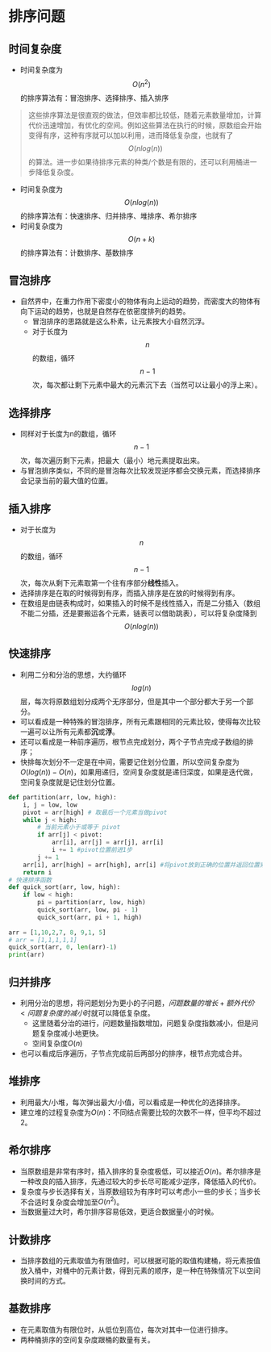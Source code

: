 # 排序问题

## **时间复杂度**

* 时间复杂度为$$O(n^2)$$的排序算法有：冒泡排序、选择排序、插入排序

> 这些排序算法是很直观的做法，但效率都比较低，随着元素数量增加，计算代价迅速增加，有优化的空间。例如这些算法在执行的时候，原数组会开始变得有序，这种有序就可以加以利用，进而降低复杂度，也就有了$$O(nlog(n))$$的算法。进一步如果待排序元素的种类/个数是有限的，还可以利用桶进一步降低复杂度。

* 时间复杂度为$$O(nlog(n))$$的排序算法有：快速排序、归并排序、堆排序、希尔排序
* 时间复杂度为$$O(n+k)$$的排序算法有：计数排序、基数排序

## **冒泡排序**

* 自然界中，在重力作用下密度小的物体有向上运动的趋势，而密度大的物体有向下运动的趋势，也就是自然存在依密度排列的趋势。
  * 冒泡排序的思路就是这么朴素，让元素按大小自然沉浮。
  * 对于长度为$$n$$的数组，循环$$n-1$$次，每次都让剩下元素中最大的元素沉下去（当然可以让最小的浮上来）。

## **选择排序**

* 同样对于长度为n的数组，循环$$n-1$$次，每次遍历剩下元素，把最大（最小）地元素提取出来。
* 与冒泡排序类似，不同的是冒泡每次比较发现逆序都会交换元素，而选择排序会记录当前的最大值的位置。

## **插入排序**

* 对于长度为$$n$$的数组，循环$$n-1$$次，每次从剩下元素取第一个往有序部分**线性**插入。
* 选择排序是在取的时候得到有序，而插入排序是在放的时候得到有序。
* 在数组是由链表构成时，如果插入的时候不是线性插入，而是二分插入（数组不能二分插，还是要搬运各个元素，链表可以借助跳表），可以将复杂度降到$$O(nlog(n))$$

## **快速排序**

* 利用二分和分治的思想，大约循环$$log(n)$$层，每次将原数组划分成两个无序部分，但是其中一个部分都大于另一个部分。
* 可以看成是一种特殊的冒泡排序，所有元素跟相同的元素比较，使得每次比较一遍可以让所有元素都**沉**或**浮**。
* 还可以看成是一种前序遍历，根节点完成划分，两个子节点完成子数组的排序；
* 快排每次划分不一定是在中间，需要记住划分位置，所以空间复杂度为$O(log(n))-O(n)$，如果用递归，空间复杂度就是递归深度，如果是迭代做，空间复杂度就是记住划分位置。

```python
def partition(arr, low, high):
    i, j = low, low 
    pivot = arr[high] # 取最后一个元素当做pivot
    while j < high:
        # 当前元素小于或等于 pivot
        if arr[j] < pivot:
            arr[i], arr[j] = arr[j], arr[i]
            i += 1 #pivot位置前进1步
        j += 1
    arr[i], arr[high] = arr[high], arr[i] #将pivot放到正确的位置并返回位置索引i
    return i
# 快速排序函数
def quick_sort(arr, low, high):
    if low < high:
        pi = partition(arr, low, high)
        quick_sort(arr, low, pi - 1)
        quick_sort(arr, pi + 1, high)
 
arr = [1,10,2,7, 8, 9,1, 5]
# arr = [1,1,1,1,1]
quick_sort(arr, 0, len(arr)-1)
print(arr)
```

## **归并排序**

* 利用分治的思想，将问题划分为更小的子问题，$问题数量的增长+额外代价 < 问题复杂度的减小$时就可以降低复杂度。
  * 这里随着分治的进行，问题数量指数增加，问题复杂度指数减小，但是问题复杂度减小地更快。
  * 空间复杂度$O(n)$
* 也可以看成后序遍历，子节点完成前后两部分的排序，根节点完成合并。

## **堆排序**

* 利用最大/小堆，每次弹出最大/小值，可以看成是一种优化的选择排序。
* 建立堆的过程复杂度为$O(n)$：不同结点需要比较的次数不一样，但平均不超过2。

## **希尔排序**

* 当原数组是非常有序时，插入排序的复杂度极低，可以接近$O(n)$。希尔排序是一种改良的插入排序，先通过较大的步长尽可能减少逆序，降低插入的代价。
* 复杂度与步长选择有关，当原数组较为有序时可以考虑小一些的步长；当步长不合适时复杂度会增加至$O(n^2)$。
* 当数据量过大时，希尔排序容易低效，更适合数据量小的时候。

## **计数排序**

* 当排序数组的元素取值为有限值时，可以根据可能的取值构建桶，将元素按值放入桶中，对桶中的元素计数，得到元素的顺序，是一种在特殊情况下以空间换时间的方式。

## **基数排序**

* 在元素取值为有限位时，从低位到高位，每次对其中一位进行排序。
* 两种桶排序的空间复杂度跟桶的数量有关。
